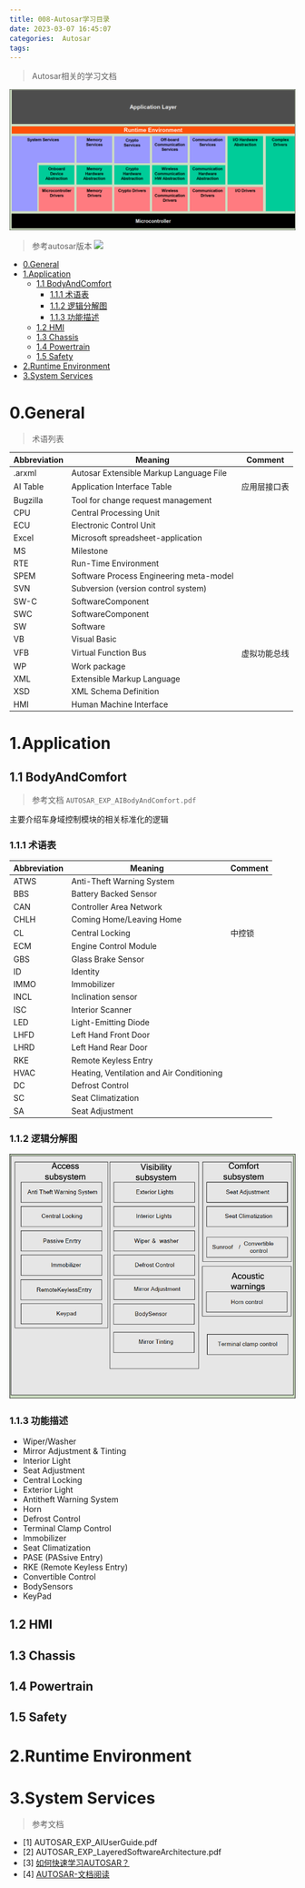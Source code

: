 ```yaml
---
title: 008-Autosar学习目录
date: 2023-03-07 16:45:07
categories:  Autosar
tags:
---
```


> Autosar相关的学习文档



![](../../themes/next/source/images/images/20230307/2023030701.PNG)

<!--more-->

> 参考autosar版本  ![](https://img.shields.io/badge/Autosar-4.3-brightgreen)


- [0.General](#0general)
- [1.Application](#1application)
  - [1.1 BodyAndComfort](#11-bodyandcomfort)
    - [1.1.1 术语表](#111-术语表)
    - [1.1.2 逻辑分解图](#112-逻辑分解图)
    - [1.1.3 功能描述](#113-功能描述)
  - [1.2 HMI](#12-hmi)
  - [1.3 Chassis](#13-chassis)
  - [1.4 Powertrain](#14-powertrain)
  - [1.5 Safety](#15-safety)
- [2.Runtime Environment](#2runtime-environment)
- [3.System Services](#3system-services)


# 0.General

> 术语列表




| Abbreviation | Meaning                                 | Comment      |
| ------------ | --------------------------------------- | ------------ |
| .arxml       | Autosar Extensible Markup Language File |              |
| AI Table     | Application Interface Table             | 应用层接口表 |
| Bugzilla     | Tool for change request management      |              |
| CPU          | Central Processing Unit                 |              |
| ECU          | Electronic Control Unit                 |              |
| Excel        | Microsoft spreadsheet-application       |              |
| MS           | Milestone                               |              |
| RTE          | Run-Time Environment                    |              |
| SPEM         | Software Process Engineering meta-model |              |
| SVN          | Subversion (version control system)     |              |
| SW-C         | SoftwareComponent                       |              |
| SWC          | SoftwareComponent                       |              |
| SW           | Software                                |              |
| VB           | Visual Basic                            |              |
| VFB          | Virtual Function Bus                    | 虚拟功能总线 |
| WP           | Work package                            |              |
| XML          | Extensible Markup Language              |              |
| XSD          | XML Schema Definition                   |              |
| HMI          | Human Machine Interface                 |              |
# 1.Application


## 1.1 BodyAndComfort

> 参考文档   `AUTOSAR_EXP_AIBodyAndComfort.pdf`

主要介绍车身域控制模块的相关标准化的逻辑


### 1.1.1 术语表



| Abbreviation | Meaning                                   | Comment |
| ------------ | ----------------------------------------- | ------- |
| ATWS         | Anti-Theft Warning System                 |         |
| BBS          | Battery Backed Sensor                     |         |
| CAN          | Controller Area Network                   |         |
| CHLH         | Coming Home/Leaving Home                  |         |
| CL           | Central Locking                           | 中控锁  |
| ECM          | Engine Control Module                     |         |
| GBS          | Glass Brake Sensor                        |         |
| ID           | Identity                                  |         |
| IMMO         | Immobilizer                               |         |
| INCL         | Inclination sensor                        |         |
| ISC          | Interior Scanner                          |         |
| LED          | Light-Emitting Diode                      |         |
| LHFD         | Left Hand Front Door                      |         |
| LHRD         | Left Hand Rear Door                       |         |
| RKE          | Remote Keyless Entry                      |         |
| HVAC         | Heating, Ventilation and Air Conditioning |         |
| DC           | Defrost Control                           |         |
| SC           | Seat Climatization                        |         |
| SA           | Seat Adjustment                           |         |


### 1.1.2 逻辑分解图


![](../../themes/next/source/images/images/20230307/2023030702.PNG)





### 1.1.3 功能描述

* Wiper/Washer
* Mirror Adjustment & Tinting
* Interior Light
* Seat Adjustment
* Central Locking
* Exterior Light
* Antitheft Warning System
* Horn
* Defrost Control
* Terminal Clamp Control
* Immobilizer
* Seat Climatization
* PASE (PASsive Entry)
* RKE (Remote Keyless Entry)
* Convertible Control
* BodySensors
* KeyPad


## 1.2 HMI


## 1.3 Chassis


## 1.4 Powertrain


## 1.5 Safety





# 2.Runtime Environment




# 3.System Services
















> 参考文档

* [1]  AUTOSAR_EXP_AIUserGuide.pdf
* [2]  AUTOSAR_EXP_LayeredSoftwareArchitecture.pdf
* [3]  [如何快速学习AUTOSAR？](https://posts.careerengine.us/p/6211c83d544cc734d1e0bc92) 
* [4]  [AUTOSAR-文档阅读](https://www.cnblogs.com/still-smile/p/12446970.html)